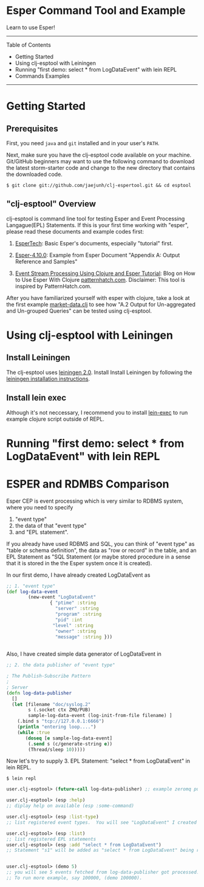 # Esper Command Tool and Example 

Learn to use Esper!

---

Table of Contents

* Getting Started  
* Using clj-esptool with Leiningen 
* Running "first demo: select * from LogDataEvent" with lein REPL 
* Commands Examples 

---

# Getting Started

## Prerequisites

First, you need `java` and `git` installed and in your user's `PATH`.  

Next, make sure you have the clj-esptool code available on your machine.  Git/GitHub beginners may want to use the
following command to download the latest storm-starter code and change to the new directory that contains the downloaded
code.

    $ git clone git://github.com/jaejunh/clj-espertool.git && cd esptool 

## "clj-esptool" Overview

clj-esptool is command line tool for testing Esper and Event Processing Langague(EPL) Statements.  If this is your first time
working with "esper", please read these documents and example codes first:

1. [EsperTech](http://esper.codehaus.org):  Basic Esper's documents, especially "tutorial" first.

2. [Esper-4.10.0](http://esper.codehaus.org/esper-4.10.0/doc/reference/en-US/html_single/index.html#outputspec-simple): Example from Esper Document "Appendix A: Output Reference and Samples"


3. [Event Stream Processing Using Clojure and Esper Tutorial](http://patternhatch.com/2013/05/29/event-stream-processing-using-clojure-and-esper/):  Blog on How to Use Esper With Clojure [patternhatch.com](http://patternhatch.com/).  Disclaimer:  This tool is inspired by PatternHatch.com. 



After you have familiarized yourself with esper with clojure, take a look at the first example
[market-data.clj](market-data.clj) to see how "A.2 Output for Un-aggregated and Un-grouped Queries"
can be tested using clj-esptool.


# Using clj-esptool with Leiningen

## Install Leiningen

The clj-esptool uses [leiningen 2.0](http://leiningen.org). Install Install Leiningen by following the
[leiningen installation instructions](https://github.com/technomancy/leiningen).


## Install lein exec 

Although it's not neccessary, I recommend you to install [lein-exec](https://github.com/kumarshantanu/lein-exec)  to run example clojure script outside of REPL. 


# Running "first demo: select * from LogDataEvent" with lein REPL 


# ESPER and RDMBS Comparison

Esper CEP is event processing which is very similar to RDBMS system, where you need to specify 

1. "event type" 
2. the data of that "event type" 
3. and "EPL statement".  

If you already have used RDBMS and SQL, you can think of "event type" as "table or schema definition", the data as "row or record" in the table, and an EPL Statement as "SQL Statement (or maybe stored procedure in a sense that it is stored in the the Esper system once it is created).  

In our first demo, I have already created LogDataEvent as 

```clojure 
;; 1. "event type"
(def log-data-event
        (new-event "LogDataEvent"
                { "ptime" :string
                  "server" :string
                  "program" :string
                  "pid" :int
                 "level" :string
                  "owner" :string
                  "message" :string }))
 
```

Also, I have created simple data generator of LogDataEvent in

```clojure
;; 2. the data publisher of "event type"

; The Publish-Subscribe Pattern
;
; Server
(defn log-data-publisher
  []
  (let [filename "doc/syslog.2"
        s (.socket ctx ZMQ/PUB)
        sample-log-data-event (log-init-from-file filename) ]
    (.bind s "tcp://127.0.0.1:6666")
    (println "entering loop....")
    (while :true
       (doseq [e sample-log-data-event]
        (.send s (c/generate-string e))
        (Thread/sleep 10)))))
```


Now let's try to supply 3. EPL Statement: "select * from LogDataEvent" in lein REPL.  



```shell
$ lein repl
```

```clojure
user.clj-esptool> (future-call log-data-publisher) ;; example zeromq publisher spitting "syslog" like output.

user.clj-esptool> (esp :help)
;; diplay help on available (esp :some-command)

user.clj-esptool> (esp :list-type) 
;; list registered event types.  You will see "LogDataEvent" I created for you.

user.clj-esptool> (esp :list) 
;; list registered EPL statements
user.clj-esptool> (esp :add "select * from LogDataEvent") 
;; Statement "s1" will be added as "select * from LogDataEvent" being ready to processed.


user.clj-esptool> (demo 5)
;; you will see 5 events fetched from log-data-publisher got processed.
;; To run more example, say 100000, (demo 100000).  
```



